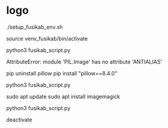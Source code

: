 # logo





./setup_fusikab_env.sh


source venv_fusikab/bin/activate

python3 fusikab_script.py




AttributeError: module 'PIL.Image' has no attribute 'ANTIALIAS'

pip uninstall pillow
pip install "pillow==8.4.0"

python3 fusikab_script.py



sudo apt update
sudo apt install imagemagick

python3 fusikab_script.py

deactivate






